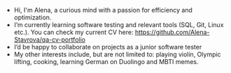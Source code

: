- Hi, I'm Alena, a curious mind with a passion for efficiency and optimization.  
- I’m currently learning software testing and relevant tools (SQL, Git, Linux etc.). You can check my current CV here: https://github.com/Alena-Stavrova/qa-cv-portfolio
- I’d be happy to collaborate on projects as a junior software tester
- My other interests include, but are not limited to: playing violin, Olympic lifting, cooking, learning German on Duolingo and MBTI memes. 


<!---
Alena-Stavrova/Alena-Stavrova is a ✨ special ✨ repository because its `README.md` (this file) appears on your GitHub profile.
You can click the Preview link to take a look at your changes.
--->
